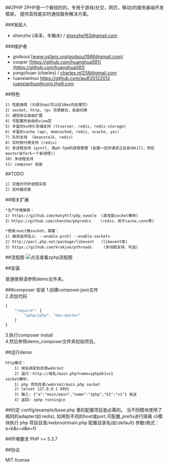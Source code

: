 ##ZPHP
ZPHP是一个极轻的的，专用于游戏(社交，网页，移动)的服务器端开发框架， 提供高性能实时通信服务解决方案。

###发起人
* shenzhe (泽泽，半桶水) / shenzhe163@gmail.com

###维护者
* godsoul [www.osfans.org(godsoul1986@gmail.com)
* cooper [https://github.com/huanghua581](https://github.com/huanghua581)
* yongchuan (charles) / charles.m1256@gmail.com
* ruanxianhuo  https://github.com/asdf20122012 ruanxianhuo@corp.the9.com


##特色

    1) 性能强悍 (大部分api可以在10ms内处理完)
    2) socket, http, rpc 完美融合，自由切换
    3) 通信协议自由扩展 
    4) 可配置的自由的view层
    5) 丰富的kv持久存储支持 (ttserver, redis, redis-storage)
    6) 丰富的cache (apc, memcached, redis, xcache, yac)
    7) 队列支持  (beanstalk, redis)
    8) 实时排行榜支持 (redis)
    9) 多进程支持 (pcntl, 类ph-fpm的进程管理 (处理一定的请求之后自动kill，然后master会fork一个新进程))
    10) 多线程支持
    11) composer 安装

##TODO

    1) 完善的守护进程实现
    2) 定时器完善

##相关扩展

    *生产环境推荐：
    1) https://github.com/matyhtf/php_swoole  (高性能socket模块)
    2）https://github.com/shenzhe/phpredis    (redis，用于cache,conn等)

    *使用react做socket，需要：
    1) 编译选项加上: --enable-pcntl --enable-sockets
    2) http://pecl.php.net/package/libevent   (libevent库)
    3) https://github.com/krakjoe/pthreads     (多线程支持，可选)


##流程图
![点击查看zphp流程图](https://raw.github.com/shenzhe/zphp/master/zphp_jg.jpg "zphp流程图") 

##安装

普通使用请参照demo文件夹。

###composer 安装
1.创建composer.json文件   
2.添加代码  
```javascript
{
    "require": {
        "zphp/zphp": "dev-master"
    }
}
```  
3.执行composer install  
4.然后参照demo_composer文件夹初始项目。

##运行demo

    http模式：
    	1) 域名绑定到目录webroot
    	2) 运行：http://域名/main.php?name=zphp&k1=v1
    socket模块:
    	1) php 项目目录/webroot/main.php socket
    	2) telnet 127.0.0.1 8991
    	3) 输入: {"a":"main/main","name":"zphp","k1":"v1"} 发送
    	4) 返回: zphp running\n
        

##约定
    config/example/base.php 里的配置项目是必需的。
    当不同模块使用了相同的adapter(如:redis), 如用到不同的host或port,可配置_prefix进行隔离
    cli模块执行 php 项目目录/webroot/main.php 配置目录名(如:default) 参数(格式：a=b\&c=d\&e=f)
    
##环境要求
PHP >= 5.3.7

##协议

MIT license
